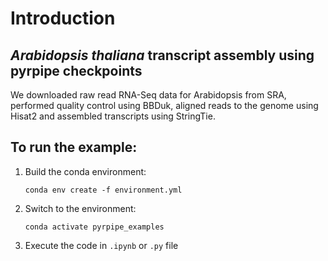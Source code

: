 # Introduction

## *Arabidopsis thaliana* transcript assembly using pyrpipe checkpoints
We downloaded raw read RNA-Seq data for Arabidopsis from SRA, performed quality control using BBDuk, aligned reads to the genome using Hisat2 and
assembled transcripts using StringTie.

## To run the example:

1. Build the conda environment:

    `conda env create -f environment.yml`
    
2. Switch to the environment:

    `conda activate pyrpipe_examples`

3. Execute the code in `.ipynb` or `.py` file
